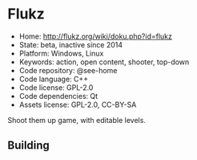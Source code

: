 # Flukz

- Home: http://flukz.org/wiki/doku.php?id=flukz
- State: beta, inactive since 2014
- Platform: Windows, Linux
- Keywords: action, open content, shooter, top-down
- Code repository: @see-home
- Code language: C++
- Code license: GPL-2.0
- Code dependencies: Qt
- Assets license: GPL-2.0, CC-BY-SA

Shoot them up game, with editable levels.

## Building
